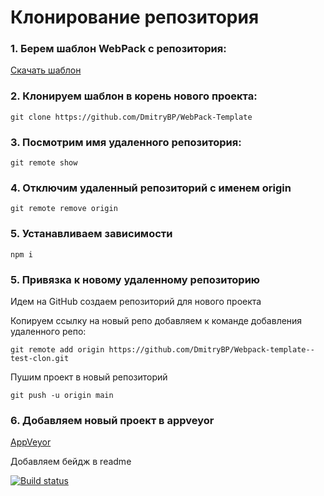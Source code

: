 # Клонирование репозитория

### 1. Берем шаблон WebPack с репозитория:

[Скачать шаблон](https://github.com/DmitryBP/WebPack-Template)

### 2. Клонируем шаблон в корень нового проекта:

    git clone https://github.com/DmitryBP/WebPack-Template

### 3. Посмотрим имя удаленного репозитория:

    git remote show 

### 4. Отключим удаленный репозиторий с именем origin 
    
    git remote remove origin 

### 5. Устанавливаем зависимости 
    
    npm i

### 5. Привязка к новому удаленному репозиторию 

 Идем на GitHub создаем репозиторий для нового проекта

 Копируем ссылку на новый репо добавляем к команде добавления удаленного репо: 

    git remote add origin https://github.com/DmitryBP/Webpack-template--test-clon.git

Пушим проект в новый репозиторий 

    git push -u origin main

### 6. Добавляем новый проект в appveyor

[AppVeyor](https://ci.appveyor.com/projects)

Добавляем бейдж в readme

[![Build status](https://ci.appveyor.com/api/projects/status/u36hwut3jr2skqlv?svg=true)](https://ci.appveyor.com/project/DmitryBP/webpack-template-test-clon)